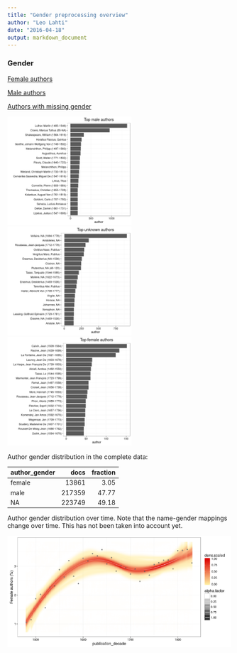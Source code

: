```yaml
---
title: "Gender preprocessing overview"
author: "Leo Lahti"
date: "2016-04-18"
output: markdown_document
---
```


### Gender

[Female authors](output.tables/gender_female.csv)

[Male authors](output.tables/gender_male.csv)

[Authors with missing gender](output.tables/gender_unknown.csv)


<img src="figure/summary-authorgenders-1.png" title="plot of chunk summary-authorgenders" alt="plot of chunk summary-authorgenders" width="280px" /><img src="figure/summary-authorgenders-2.png" title="plot of chunk summary-authorgenders" alt="plot of chunk summary-authorgenders" width="280px" /><img src="figure/summary-authorgenders-3.png" title="plot of chunk summary-authorgenders" alt="plot of chunk summary-authorgenders" width="280px" />



Author gender distribution in the complete data:


|author_gender |   docs| fraction|
|:-------------|------:|--------:|
|female        |  13861|     3.05|
|male          | 217359|    47.77|
|NA            | 223749|    49.18|

Author gender distribution over time. Note that the name-gender mappings change over time. This has not been taken into account yet.


![plot of chunk summarygendertime](figure/summarygendertime-1.png)


